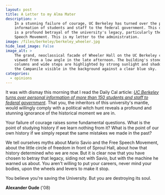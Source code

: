```yaml
---
layout: post
title: A Letter to my Alma Mater
description: >
    In a stunning failure of courage, UC Berkeley has turned over the personal
    information of students and staff to the federal government. This decision
    is a profound betrayal of the university's legacy, particularly the Free
    Speech Movement. This is my letter to the administration.
image: /files/berkeley/berkeley_wheeler.jpg
hide_lead_image: False
image_alt: >
    The grand, neoclassical facade of Wheeler Hall on the UC Berkeley campus,
    viewed from a low angle in the late afternoon. The building's stone
    columns and wide steps are highlighted by strong sunlight and shadow, with
    the Campanile visible in the background against a clear blue sky.
categories:
  - opinions
---
```


It was with dismay this morning that I read the Daily Cal article: [<cite
class="newspaper">UC Berkeley turns over personal information of more than 150
students and staff to federal government</cite>][cal]. That you, the
inheritors of this university's mantle, would willingly comply with a
political witch hunt reveals a profound and stunning ignorance of the
historical moment we are in.

[cal]: https://www.dailycal.org/news/campus/uc-berkeley-turns-over-personal-information-of-more-than-150-students-and-staff-to-federal/article_a4aad3e1-bbba-42cc-92d7-a7964d9641c5.html

Your failure of courage raises some fundamental questions. What is the point
of studying history if we learn nothing from it? What is the point of our own
history if we simply repeat the same mistakes we made in the past?

We tell ourselves myths about Mario Savio and the Free Speech Movement, about
the little circle of freedom in front of Sproul Hall, about how that history
determined who we are now. But it is clear now that you have chosen to betray
that legacy, siding not with Savio, but with the machine he warned us about.
You aren't willing to put your careers, never mind your bodies, upon the
wheels and levers to make it stop.

You believe you're saving the University. But you are destroying its soul.


**Alexander Gude** ('08)
